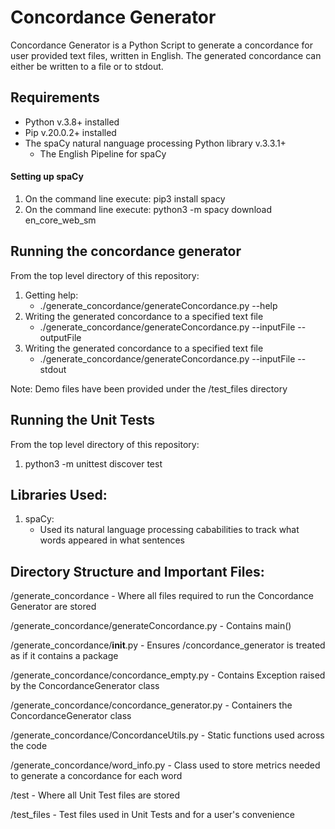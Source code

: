 # Concordance Generator
Concordance Generator is a Python Script to generate a concordance for user provided text files, written in English. The generated concordance
can either be written to a file or to stdout. 

## Requirements
- Python v.3.8+ installed
- Pip v.20.0.2+ installed
- The spaCy natural nanguage processing Python library v.3.3.1+
  - The English Pipeline for spaCy

#### Setting up spaCy
1. On the command line execute: pip3 install spacy
2. On the command line execute: python3 -m spacy download en_core_web_sm 

## Running the concordance generator
From the top level directory of this repository: 
  1. Getting help: 
     - ./generate_concordance/generateConcordance.py --help
  2. Writing the generated concordance to a specified text file 
     - ./generate_concordance/generateConcordance.py --inputFile <your input file> --outputFile <your output file>
  3. Writing the generated concordance to a specified text file 
     - ./generate_concordance/generateConcordance.py --inputFile <your input file> --stdout 
     
  Note: Demo files have been provided under the /test_files directory
     
## Running the Unit Tests
From the top level directory of this repository: 
  1. python3 -m unittest discover test  
  
## Libraries Used: 
1. spaCy:
   - Used its natural language processing cababilities to track what words appeared in what sentences


## Directory Structure and Important Files: 
  /generate_concordance - Where all files required to run the Concordance Generator are stored
  
  /generate_concordance/generateConcordance.py - Contains main()
  
  /generate_concordance/__init__.py - Ensures /concordance_generator is treated as if it contains a package
  
  /generate_concordance/concordance_empty.py - Contains Exception raised by the ConcordanceGenerator class 
  
  /generate_concordance/concordance_generator.py - Containers the ConcordanceGenerator class
  
  /generate_concordance/ConcordanceUtils.py - Static functions used across the code 
  
  /generate_concordance/word_info.py - Class used to store metrics needed to generate a concordance for each word
  
  /test - Where all Unit Test files are stored
  
  /test_files - Test files used in Unit Tests and for a user's convenience

